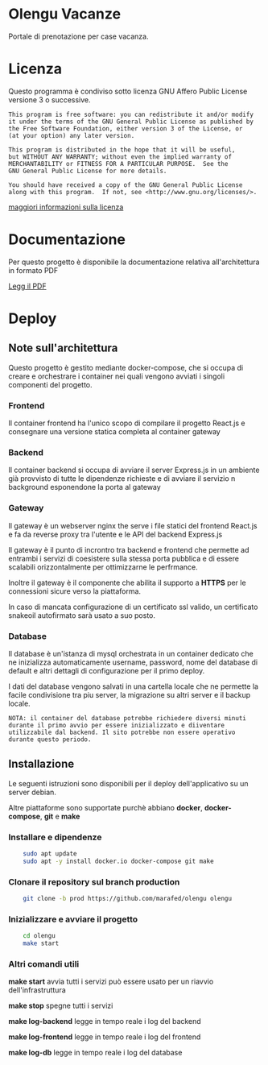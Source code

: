 # Olengu Vacanze

Portale di prenotazione per case vacanza.


# Licenza

Questo programma è condiviso sotto licenza GNU Affero Public License versione 3 o successive.

    This program is free software: you can redistribute it and/or modify
    it under the terms of the GNU General Public License as published by
    the Free Software Foundation, either version 3 of the License, or
    (at your option) any later version.

    This program is distributed in the hope that it will be useful,
    but WITHOUT ANY WARRANTY; without even the implied warranty of
    MERCHANTABILITY or FITNESS FOR A PARTICULAR PURPOSE.  See the
    GNU General Public License for more details.

    You should have received a copy of the GNU General Public License
    along with this program.  If not, see <http://www.gnu.org/licenses/>.

[maggiori informazioni sulla licenza](./LICENSE.md)

# Documentazione

Per questo progetto è disponibile la documentazione relativa all'architettura in formato PDF

[Legg il PDF](./doc/documentazione.pdf)

# Deploy

## Note sull'architettura

Questo progetto è gestito mediante docker-compose, che si occupa di creare e orchestrare i container nei quali vengono avviati i singoli componenti del progetto.

### Frontend

Il container frontend ha l'unico scopo di compilare il progetto React.js e consegnare una versione statica completa al container gateway

### Backend

Il container backend si occupa di avviare il server Express.js in un ambiente già provvisto di tutte le dipendenze richieste e di avviare il servizio n background esponendone la porta al gateway

### Gateway

Il gateway è un webserver nginx the serve i file statici del frontend React.js e fa da reverse proxy tra l'utente e le API del backend Express.js

Il gateway è il punto di incrontro tra backend e frontend che permette ad entrambi i servizi di coesistere sulla stessa porta pubblica e di essere scalabili orizzontalmente per ottimizzarne le perfrmance.

Inoltre il gateway è il componente che abilita il supporto a **HTTPS** per le connessioni sicure verso la piattaforma.

In caso di mancata configurazione di un certificato ssl valido, un certificato snakeoil autofirmato sarà usato a suo posto.

### Database

 Il database è un'istanza di mysql orchestrata in un container dedicato che ne inizializza automaticamente username, password, nome del database di default e altri dettagli di configurazione per il primo deploy.

 I dati del database vengono salvati in una cartella locale che ne permette la facile condivisione tra piu server, la migrazione su altri server e il backup locale.

    NOTA: il container del database potrebbe richiedere diversi minuti durante il primo avvio per essere inizializzato e diiventare utilizzabile dal backend. Il sito potrebbe non essere operativo durante questo periodo.


## Installazione

Le seguenti istruzioni sono disponibili per il deploy dell'applicativo su un server debian.

Altre piattaforme sono supportate purchè abbiano **docker**, **docker-compose**, **git** e **make**


### Installare e dipendenze

```bash
    sudo apt update
    sudo apt -y install docker.io docker-compose git make
```

### Clonare il repository sul branch production

```bash
    git clone -b prod https://github.com/marafed/olengu olengu
```

### Inizializzare e avviare il progetto

```bash
    cd olengu
    make start
```

### Altri comandi utili

**make start**
    avvia tutti i servizi
    può essere usato per un riavvio dell'infrastruttura

**make stop**
    spegne tutti i servizi

**make log-backend**
    legge in tempo reale i log del backend

**make log-frontend**
    legge in tempo reale i log del frontend

**make log-db**
    legge in tempo reale i log del database
